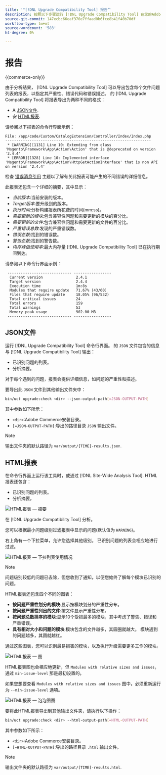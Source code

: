 ```yaml
---
title: '"[!DNL Upgrade Compatibility Tool] 报告”'
description: 按照以下步骤运行 [!DNL Upgrade Compatibility Tool] 在您的Adobe Commerce项目上。
source-git-commit: 147ecbc66eaf370e7ffaad0b6fce8b41f40b70df
workflow-type: tm+mt
source-wordcount: '583'
ht-degree: 0%

---
```



# 报告

{{commerce-only}}

由于分析结果， [!DNL Upgrade Compatibility Tool] 可以导出包含每个文件问题列表的报表，以指定其严重性、错误代码和错误描述。 的 [!DNL Upgrade Compatibility Tool] 将报表导出为两种不同的格式：

- A [JSON文件](reports.md#json-file).
- 安 [HTML报表](reports.md#html-report).

请参阅以下报表的命令行界面示例：

```terminal
File: /app/code/Custom/CatalogExtension/Controller/Index/Index.php
------------------------------------------------------------------
 * [WARNING][1131] Line 10: Extending from class 'Magento\Framework\App\Action\Action' that is @deprecated on version '2.4.4'
 * [ERROR][1328] Line 10: Implemented interface 'Magento\Framework\App\Action\HttpGetActionInterface' that is non API on version '2.4.4'
```

检查 [错误消息引用](../upgrade-compatibility-tool/error-messages.md) 主题以了解有关此报表可能产生的不同错误的详细信息。

此报表还包含一个详细的摘要，其中显示：

- *当前版本*:当前安装的版本。
- *Target版本*:要升级到的版本。
- *执行时间*:分析构建报表所花费的时间(mm:ss)。
- *需要更新的模块*:包含兼容性问题和需要更新的模块的百分比。
- *需要更新的文件*:包含兼容性问题和需要更新的文件的百分比。
- *严重错误总数*:发现的严重错误数。
- *错误总数*:找到的错误数。
- *警告总数*:找到的警告数。
- *内存峰值使用率*:最大内存量 [!DNL Upgrade Compatibility Tool] 已在执行期间到达。

请参阅以下命令行界面示例：

```terminal
 ----------------------------- ----------------- 
  Current version               2.4.1            
  Target version                2.4.4            
  Execution time                1m:8s            
  Modules that require update   71.67% (43/60)   
  Files that require update     18.05% (96/532)  
  Total critical issues         24               
  Total errors                  159              
  Total warnings                53               
  Memory peak usage             902.00 MB        
 ----------------------------- ----------------- 
```

## JSON文件

运行 [!DNL Upgrade Compatibility Tool] 命令行界面。 的 `JSON` 文件包含的信息与 [!DNL Upgrade Compatibility Tool] 输出：

- 已识别问题的列表。
- 分析摘要。

对于每个遇到的问题，报表会提供详细信息，如问题的严重性和描述。

要导出此 `JSON` 文件到其他输出文件夹中：

```bash
bin/uct upgrade:check <dir> --json-output-path[=JSON-OUTPUT-PATH]
```

其中参数如下所示：

- `<dir>`:Adobe Commerce安装目录。
- `[=JSON-OUTPUT-PATH]`:导出的路径目录 `JSON` 输出文件。

>[!NOTE]
>
> 输出文件夹的默认路径为 `var/output/[TIME]-results.json`.

## HTML报表

在命令行界面上运行该工具时，或通过 [!DNL Site-Wide Analysis Tool]. HTML报表还包含：

- 已识别问题的列表。
- 分析摘要。

![HTML报表 — 摘要](../../assets/upgrade-guide/uct-html-summary.png)

在 [!DNL Upgrade Compatibility Tool] 分析。

您可以根据最小问题级别过滤报表中显示的问题(默认值为 `WARNING`)。

右上角有一个下拉菜单，允许您选择其他级别。 已识别问题的列表会相应地进行过滤。

![HTML报表 — 下拉列表使用情况](../../assets/upgrade-guide/uct-html-filtered-issues-list.png)

>[!NOTE]
>
> 问题级别较低的问题已去除，但您收到了通知，以便您始终了解每个模块已识别的问题。

HTML报表还包含四个不同的图表：

- **按问题严重性划分的模块**:显示按模块划分的严重性分布。
- **按问题严重性列出的文件**:按文件显示严重性分布。
- **按问题总数排序的模块**:显示10个受损最多的模块，其中考虑了警告、错误和严重错误。
- **具有相对大小和问题的模块**:模块包含的文件越多，其圆圈就越大。 模块遇到的问题越多，其圆就越红。

通过这些图表，您可以识别最易损害的模块，以及执行升级需要更多工作的模块。

![HTML报表 — 图](../../assets/upgrade-guide/uct-html-diagrams.png)

HTML报表图也会相应地更新，但 `Modules with relative sizes and issues`，通过 `min-issue-level` 那是最初设置的。

如果您想要查看 `Modules with relative sizes and issues` 图中，必须重新运行为 `--min-issue-level` 选项。

![HTML报表 — 泡泡图图](../../assets/upgrade-guide/uct-html-filtered-diagrams.png)

要将此HTML报表导出到其他输出文件夹，请执行以下操作：

```bash
bin/uct upgrade:check <dir> --html-output-path[=HTML-OUTPUT-PATH]
```

其中参数如下所示：

- `<dir>`:Adobe Commerce安装目录。
- `[=HTML-OUTPUT-PATH]`:导出的路径目录 `.html` 输出文件。

>[!NOTE]
>
> 输出文件夹的默认路径为 `var/output/[TIME]-results.html`.
